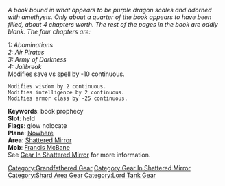 *A book bound in what appears to be purple dragon scales and adorned
with amethysts. Only about a quarter of the book appears to have been
filled, about 4 chapters worth. The rest of the pages in the book are
oddly blank. The four chapters are:*

*1: Abominations*  
*2: Air Pirates*  
*3: Army of Darkness*  
*4: Jailbreak*  
Modifies save vs spell by -10 continuous.

`Modifies wisdom by 2 continuous.`  
`Modifies intelligence by 2 continuous.`  
`Modifies armor class by -25 continuous.`

**Keywords**: book prophecy  
**Slot**: held  
**Flags**: glow nolocate  
**Plane**: [Nowhere](:Category:Nowhere "wikilink")  
**Area**: [Shattered Mirror](:Category:Shattered_Mirror "wikilink")  
**Mob**: [Francis McBane](Francis_McBane "wikilink")  
See [Gear In Shattered
Mirror](:Category:Gear_In_Shattered_Mirror "wikilink") for more
information.

[Category:Grandfathered Gear](Category:Grandfathered_Gear "wikilink")
[Category:Gear In Shattered
Mirror](Category:Gear_In_Shattered_Mirror "wikilink") [Category:Shard
Area Gear](Category:Shard_Area_Gear "wikilink") [Category:Lord Tank
Gear](Category:Lord_Tank_Gear "wikilink")
